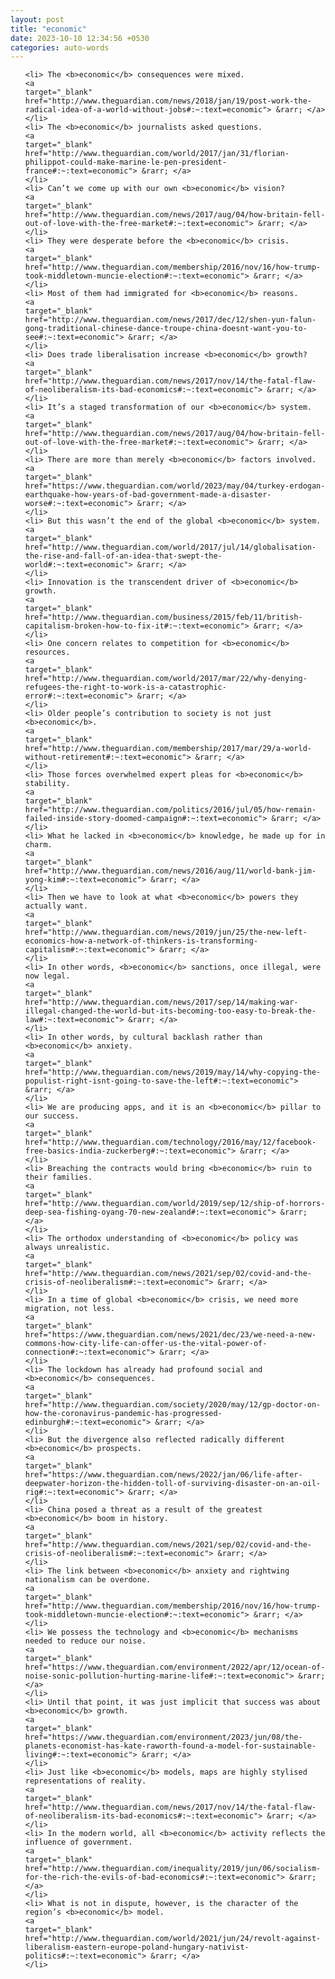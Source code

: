 ```yaml
---
layout: post
title: "economic"
date: 2023-10-10 12:34:56 +0530
categories: auto-words
---
```

<ol>

    <li> The <b>economic</b> consequences were mixed.
    <a 
    target="_blank" 
    href="http://www.theguardian.com/news/2018/jan/19/post-work-the-radical-idea-of-a-world-without-jobs#:~:text=economic"> &rarr; </a>
    </li>
    <li> The <b>economic</b> journalists asked questions.
    <a 
    target="_blank" 
    href="http://www.theguardian.com/world/2017/jan/31/florian-philippot-could-make-marine-le-pen-president-france#:~:text=economic"> &rarr; </a>
    </li>
    <li> Can’t we come up with our own <b>economic</b> vision?
    <a 
    target="_blank" 
    href="http://www.theguardian.com/news/2017/aug/04/how-britain-fell-out-of-love-with-the-free-market#:~:text=economic"> &rarr; </a>
    </li>
    <li> They were desperate before the <b>economic</b> crisis.
    <a 
    target="_blank" 
    href="http://www.theguardian.com/membership/2016/nov/16/how-trump-took-middletown-muncie-election#:~:text=economic"> &rarr; </a>
    </li>
    <li> Most of them had immigrated for <b>economic</b> reasons.
    <a 
    target="_blank" 
    href="http://www.theguardian.com/news/2017/dec/12/shen-yun-falun-gong-traditional-chinese-dance-troupe-china-doesnt-want-you-to-see#:~:text=economic"> &rarr; </a>
    </li>
    <li> Does trade liberalisation increase <b>economic</b> growth?
    <a 
    target="_blank" 
    href="http://www.theguardian.com/news/2017/nov/14/the-fatal-flaw-of-neoliberalism-its-bad-economics#:~:text=economic"> &rarr; </a>
    </li>
    <li> It’s a staged transformation of our <b>economic</b> system.
    <a 
    target="_blank" 
    href="http://www.theguardian.com/news/2017/aug/04/how-britain-fell-out-of-love-with-the-free-market#:~:text=economic"> &rarr; </a>
    </li>
    <li> There are more than merely <b>economic</b> factors involved.
    <a 
    target="_blank" 
    href="https://www.theguardian.com/world/2023/may/04/turkey-erdogan-earthquake-how-years-of-bad-government-made-a-disaster-worse#:~:text=economic"> &rarr; </a>
    </li>
    <li> But this wasn’t the end of the global <b>economic</b> system.
    <a 
    target="_blank" 
    href="http://www.theguardian.com/world/2017/jul/14/globalisation-the-rise-and-fall-of-an-idea-that-swept-the-world#:~:text=economic"> &rarr; </a>
    </li>
    <li> Innovation is the transcendent driver of <b>economic</b> growth.
    <a 
    target="_blank" 
    href="http://www.theguardian.com/business/2015/feb/11/british-capitalism-broken-how-to-fix-it#:~:text=economic"> &rarr; </a>
    </li>
    <li> One concern relates to competition for <b>economic</b> resources.
    <a 
    target="_blank" 
    href="http://www.theguardian.com/world/2017/mar/22/why-denying-refugees-the-right-to-work-is-a-catastrophic-error#:~:text=economic"> &rarr; </a>
    </li>
    <li> Older people’s contribution to society is not just <b>economic</b>.
    <a 
    target="_blank" 
    href="http://www.theguardian.com/membership/2017/mar/29/a-world-without-retirement#:~:text=economic"> &rarr; </a>
    </li>
    <li> Those forces overwhelmed expert pleas for <b>economic</b> stability.
    <a 
    target="_blank" 
    href="http://www.theguardian.com/politics/2016/jul/05/how-remain-failed-inside-story-doomed-campaign#:~:text=economic"> &rarr; </a>
    </li>
    <li> What he lacked in <b>economic</b> knowledge, he made up for in charm.
    <a 
    target="_blank" 
    href="http://www.theguardian.com/news/2016/aug/11/world-bank-jim-yong-kim#:~:text=economic"> &rarr; </a>
    </li>
    <li> Then we have to look at what <b>economic</b> powers they actually want.
    <a 
    target="_blank" 
    href="http://www.theguardian.com/news/2019/jun/25/the-new-left-economics-how-a-network-of-thinkers-is-transforming-capitalism#:~:text=economic"> &rarr; </a>
    </li>
    <li> In other words, <b>economic</b> sanctions, once illegal, were now legal.
    <a 
    target="_blank" 
    href="http://www.theguardian.com/news/2017/sep/14/making-war-illegal-changed-the-world-but-its-becoming-too-easy-to-break-the-law#:~:text=economic"> &rarr; </a>
    </li>
    <li> In other words, by cultural backlash rather than <b>economic</b> anxiety.
    <a 
    target="_blank" 
    href="http://www.theguardian.com/news/2019/may/14/why-copying-the-populist-right-isnt-going-to-save-the-left#:~:text=economic"> &rarr; </a>
    </li>
    <li> We are producing apps, and it is an <b>economic</b> pillar to our success.
    <a 
    target="_blank" 
    href="http://www.theguardian.com/technology/2016/may/12/facebook-free-basics-india-zuckerberg#:~:text=economic"> &rarr; </a>
    </li>
    <li> Breaching the contracts would bring <b>economic</b> ruin to their families.
    <a 
    target="_blank" 
    href="http://www.theguardian.com/world/2019/sep/12/ship-of-horrors-deep-sea-fishing-oyang-70-new-zealand#:~:text=economic"> &rarr; </a>
    </li>
    <li> The orthodox understanding of <b>economic</b> policy was always unrealistic.
    <a 
    target="_blank" 
    href="http://www.theguardian.com/news/2021/sep/02/covid-and-the-crisis-of-neoliberalism#:~:text=economic"> &rarr; </a>
    </li>
    <li> In a time of global <b>economic</b> crisis, we need more migration, not less.
    <a 
    target="_blank" 
    href="https://www.theguardian.com/news/2021/dec/23/we-need-a-new-commons-how-city-life-can-offer-us-the-vital-power-of-connection#:~:text=economic"> &rarr; </a>
    </li>
    <li> The lockdown has already had profound social and <b>economic</b> consequences.
    <a 
    target="_blank" 
    href="http://www.theguardian.com/society/2020/may/12/gp-doctor-on-how-the-coronavirus-pandemic-has-progressed-edinburgh#:~:text=economic"> &rarr; </a>
    </li>
    <li> But the divergence also reflected radically different <b>economic</b> prospects.
    <a 
    target="_blank" 
    href="https://www.theguardian.com/news/2022/jan/06/life-after-deepwater-horizon-the-hidden-toll-of-surviving-disaster-on-an-oil-rig#:~:text=economic"> &rarr; </a>
    </li>
    <li> China posed a threat as a result of the greatest <b>economic</b> boom in history.
    <a 
    target="_blank" 
    href="http://www.theguardian.com/news/2021/sep/02/covid-and-the-crisis-of-neoliberalism#:~:text=economic"> &rarr; </a>
    </li>
    <li> The link between <b>economic</b> anxiety and rightwing nationalism can be overdone.
    <a 
    target="_blank" 
    href="http://www.theguardian.com/membership/2016/nov/16/how-trump-took-middletown-muncie-election#:~:text=economic"> &rarr; </a>
    </li>
    <li> We possess the technology and <b>economic</b> mechanisms needed to reduce our noise.
    <a 
    target="_blank" 
    href="https://www.theguardian.com/environment/2022/apr/12/ocean-of-noise-sonic-pollution-hurting-marine-life#:~:text=economic"> &rarr; </a>
    </li>
    <li> Until that point, it was just implicit that success was about <b>economic</b> growth.
    <a 
    target="_blank" 
    href="https://www.theguardian.com/environment/2023/jun/08/the-planets-economist-has-kate-raworth-found-a-model-for-sustainable-living#:~:text=economic"> &rarr; </a>
    </li>
    <li> Just like <b>economic</b> models, maps are highly stylised representations of reality.
    <a 
    target="_blank" 
    href="http://www.theguardian.com/news/2017/nov/14/the-fatal-flaw-of-neoliberalism-its-bad-economics#:~:text=economic"> &rarr; </a>
    </li>
    <li> In the modern world, all <b>economic</b> activity reflects the influence of government.
    <a 
    target="_blank" 
    href="http://www.theguardian.com/inequality/2019/jun/06/socialism-for-the-rich-the-evils-of-bad-economics#:~:text=economic"> &rarr; </a>
    </li>
    <li> What is not in dispute, however, is the character of the region’s <b>economic</b> model.
    <a 
    target="_blank" 
    href="http://www.theguardian.com/world/2021/jun/24/revolt-against-liberalism-eastern-europe-poland-hungary-nativist-politics#:~:text=economic"> &rarr; </a>
    </li>